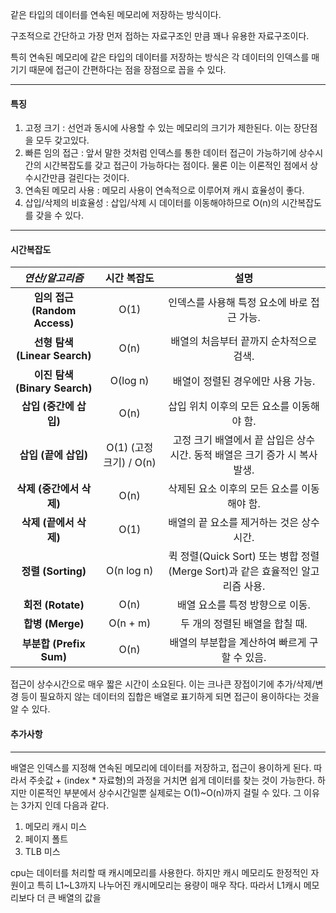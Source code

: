 
같은 타입의 데이터를 연속된 메모리에 저장하는 방식이다.

구조적으로 간단하고 가장 먼저 접하는 자료구조인 만큼 꽤나 유용한 자료구조이다.

특히 연속된 메모리에 같은 타입의 데이터를 저장하는 방식은 각 데이터의 인덱스를 매기기 때문에 접근이 간편하다는 점을 장점으로 꼽을 수 있다.

---
#### 특징

1. 고정 크기 : 선언과 동시에 사용할 수 있는 메모리의 크기가 제한된다. 이는 장단점을 모두 갖고있다.
2. 빠른 임의 접근 : 앞서 말한 것처럼 인덱스를 통한 데이터 접근이 가능하기에 상수시간의 시간복잡도를 갖고 접근이 가능하다는 점이다. 물론 이는 이론적인 점에서 상수시간만큼 걸린다는 것이다.
3. 연속된 메모리 사용 : 메모리 사용이 연속적으로 이루어져 캐시 효율성이 좋다.
4. 삽입/삭제의 비효율성 : 삽입/삭제 시 데이터를 이동해야하므로 O(n)의 시간복잡도를 갖을 수 있다.

---
#### 시간복잡도

|         *연산/알고리즘*         |     **시간 복잡도**      |                         **설명**                          |
| :-----------------------: | :-----------------: | :-----------------------------------------------------: |
| **임의 접근 (Random Access)** |        O(1)         |                인덱스를 사용해 특정 요소에 바로 접근 가능.                |
| **선형 탐색 (Linear Search)** |        O(n)         |                 배열의 처음부터 끝까지 순차적으로 검색.                  |
| **이진 탐색 (Binary Search)** |      O(log n)       |                   배열이 정렬된 경우에만 사용 가능.                   |
|      **삽입 (중간에 삽입)**      |        O(n)         |                삽입 위치 이후의 모든 요소를 이동해야 함.                 |
|      **삽입 (끝에 삽입)**       | O(1) (고정 크기) / O(n) |      고정 크기 배열에서 끝 삽입은 상수 시간. 동적 배열은 크기 증가 시 복사 발생.      |
|     **삭제 (중간에서 삭제)**      |        O(n)         |                삭제된 요소 이후의 모든 요소를 이동해야 함.                |
|      **삭제 (끝에서 삭제)**      |        O(1)         |                배열의 끝 요소를 제거하는 것은 상수 시간.                 |
|     **정렬 (Sorting)**      |     O(n log n)      | 퀵 정렬(Quick Sort) 또는 병합 정렬(Merge Sort)과 같은 효율적인 알고리즘 사용. |
|      **회전 (Rotate)**      |        O(n)         |                   배열 요소를 특정 방향으로 이동.                    |
|      **합병 (Merge)**       |      O(n + m)       |                   두 개의 정렬된 배열을 합칠 때.                    |
|   **부분합 (Prefix Sum)**    |        O(n)         |               배열의 부분합을 계산하여 빠르게 구할 수 있음.                |

접근이 상수시간으로 매우 짧은 시간이 소요된다. 이는 크나큰 장접이기에 추가/삭제/변경 등이 필요하지 않는 데이터의 집합은 배열로 표기하게 되면 접근이 용이하다는 것을 알 수 있다.

#### 추가사항
---
배열은 인덱스를 지정해 연속된 메모리에 데이터를 저장하고, 접근이 용이하게 된다. 따라서 주솟값 + (index * 자료형)의 과정을 거치면 쉽게 데이터를 찾는 것이 가능한다. 하지만 이론적인 부분에서 상수시간일뿐 실제로는 O(1)~O(n)까지 걸릴 수 있다. 그 이유는 3가지 인데 다음과 같다.

1. 메모리 캐시 미스
2. 페이지 폴트
3. TLB 미스

cpu는 데이터를 처리할 때 캐시메모리를 사용한다. 하지만 캐시 메모리도 한정적인 자원이고 특히 L1~L3까지 나누어진 캐시메모리는 용량이 매우 작다. 따라서 L1캐시 메모리보다 더 큰 배열의 값을 

